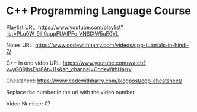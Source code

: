 # C++ Programming Language Course

Playlist URL: https://www.youtube.com/playlist?list=PLu0W_9lII9agpFUAlPFe_VNSlXW5uE0YL

Notes URL: https://www.codewithharry.com/videos/cpp-tutorials-in-hindi-7/

C++ in one video URL: https://www.youtube.com/watch?v=yGB9jhsEsr8&t=11s&ab_channel=CodeWithHarry

Cheatsheet: https://www.codewithharry.com/blogpost/cpp-cheatsheet/

Replace the number in the url with the video number

Video Number: 07
